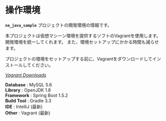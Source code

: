 # 操作環境
__`ne_java_sample`__  プロジェクトの開発環境の情報です。 

本プロジェクトは仮想マシーン環境を提供するソフトのVagrantを使用します。開発環境を統一してくれます。
また、環境セットアップにかかる時間も減らせます。

プロジェクトの環境をセットアップする前に、Vagrantをダウンロードしてインストールしてください。
 
[_Vagrant Downloads_ ](https://www.vagrantup.com/downloads.html)  


**Database** : MySQL 5.6    
**Library** : OpenJDK 1.8    
**Framework** : Spring Boot 1.5.2    
**Build Tool** : Gradle 3.3    
**IDE** :   IntelliJ (最新)    
**Other** : Vagrant  (最新)  
